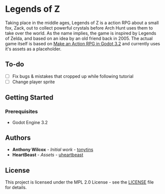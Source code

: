 # Legends of Z

Taking place in the middle ages, Legends of Z is a action RPG about a small fox, Zack, out to collect powerful crystals before Arch Hunt uses them to take over the world. As the name implies, the game is inspired by Legends of Zelda, and based on an idea by an old friend back in 2005. The actual game itself is based on [Make an Action RPG in Godot 3.2](https://www.youtube.com/playlist?list=PLruHL7t3QhB9nQJsNVmnJ5WyuJrMaRE65) and currently uses it's assets as a placeholder.

## To-do

- [ ] Fix bugs & mistakes that cropped up while following tutorial
- [ ] Change player sprite

## Getting Started

### Prerequisites

- Godot Engine 3.2

## Authors

- **Anthony Wilcox** - _Initial work_ - [tonytins](https://github.com/tonytins)
- **HeartBeast** - _Assets_ - [uheartbeast](https://github.com/uheartbeast/)


## License

This project is licensed under the MPL 2.0 License - see the [LICENSE](LICENSE) file for details.
